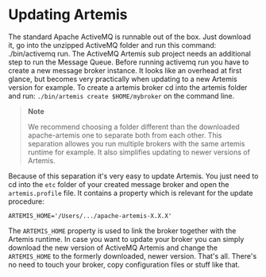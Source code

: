 # Updating Artemis

The standard Apache ActiveMQ is runnable out of the box. Just download it, 
go into the unzipped ActiveMQ folder and run this command: ./bin/activemq run. 
The ActiveMQ Artemis sub project needs an additional step to run the Message Queue.
Before running activemq run you have to create a new message broker instance. 
It looks like an overhead at first glance, but becomes very practically 
when updating to a new Artemis version for example. 
To create a artemis broker cd into the artemis folder and run: `./bin/artemis create $HOME/mybroker` on the command line.

> **Note**
>
> We recommend choosing a folder different than the downloaded apache-artemis one to separate both from each other.
> This separation allowes you run multiple brokers with the same artemis runtime for example. 
> It also simplifies updating to newer versions of Artemis.

Because of this separation it's very easy to update Artemis. 
You just need to cd into the `etc` folder of your created message broker and open the `artemis.profile` file.
It contains a property which is relevant for the update procedure:
 
    ARTEMIS_HOME='/Users/.../apache-artemis-X.X.X'
    
The `ARTEMIS_HOME` property is used to link the broker together with the Artemis runtime. 
In case you want to update your broker you can simply download the new version of ActiveMQ Artemis and change the `ARTEMIS_HOME` to the formerly downloaded, newer version.
That's all. There's no need to touch your broker, copy configuration files or stuff like that.